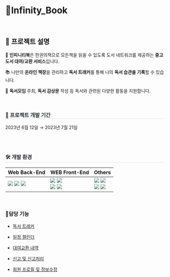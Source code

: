# 📘Infinity_Book 
  
<br>

## 💬 프로젝트 설명

📖 **인피니티북**은 한권의책으로 모든책을 읽을 수 있도록 도서 네트워크를 제공하는 **중고도서 대여/교환 서비스**입니다.

📚 나만의 **온라인 책장**을 관리하고 **독서 트래커**를 통해 나의 **독서 습관을 기록**할 수 있습니다.

👥 **독서모임** 주최, **독서 감상문** 작성 등 독서와 관련된 다양한 활동을 지원합니다.
  
<br>

<h3 style="border-bottom: 1px solid #d8dee4; color: #282d33;"> 💪 프로젝트 개발 기간 </h3> 
2023년 6월 12일 → 2023년 7월 21일
  
<br><br>

<h3 style="border-bottom: 1px solid #d8dee4; color: #282d33;"> 
🛠️ 개발 환경
</h3> 

|Web Back-End    |WEB Front-End                      |Others                |
|----------------|-------------------------------|-----------------------------|
|  <img src="https://img.shields.io/badge/Java(1.8)-3766AB?style=for-the-badge&logo=Java&logoColor=white"> <img src="https://img.shields.io/badge/Spring Boot-6DB33F?style=for-the-badge&logo=Spring Boot&logoColor=white"> <img src="https://img.shields.io/badge/Mybatis-181717?style=for-the-badge&logo=Mybatis&logoColor=white">  |  <img src="https://img.shields.io/badge/Javascript-F7DF1E?style=for-the-badge&logo=Javascript&logoColor=white"> <img src="https://img.shields.io/badge/jsp-0769AD?style=for-the-badge&logo=jQuery&logoColor=white"><br> <img src="https://img.shields.io/badge/HTML-E34F26?style=for-the-badge&logo=HTML5&logoColor=white"> <img src="https://img.shields.io/badge/CSS-1572B6?style=for-the-badge&logo=CSS3&logoColor=white">  |  <img src="https://img.shields.io/badge/MariaDB-003545?style=for-the-badge&logo=MariaDB&logoColor=white"> <img src="https://img.shields.io/badge/Tomcat9.0-F8DC75?style=for-the-badge&logo=Apache Tomcat&logoColor=white"><br> <img src="https://img.shields.io/badge/Github-181717?style=for-the-badge&logo=Github&logoColor=white"> <img src="https://img.shields.io/badge/Sourcetree-0052CC?style=for-the-badge&logo=Sourcetree&logoColor=white"> |

<br>
  
### **🗿담당 기능**

- [독서 트래커](https://github.com/sy-lee9/FinalPorject_InfinityBook/blob/master/src/main/java/kr/co/book/mypage/controller/TrackerController.java)

- [일정 캘린더](https://github.com/sy-lee9/FinalPorject_InfinityBook/blob/master/src/main/java/kr/co/book/mypage/controller/CalenderController.java)

- [대여교환 내역](https://github.com/sy-lee9/FinalPorject_InfinityBook/blob/master/src/main/java/kr/co/book/mypage/controller/ActivitiesController.java)

- [신고 및 신고처리](https://github.com/sy-lee9/FinalPorject_InfinityBook/blob/master/src/main/java/kr/co/book/admin/controller/AdminReportController.java)

- [회원 프로필 및 정보수정](https://github.com/sy-lee9/FinalPorject_InfinityBook/blob/master/src/main/java/kr/co/book/mypage/controller/MemberInfoController.java)
